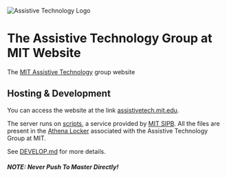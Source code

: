 ![Assistive Technology Logo](https://github.com/tareqdandachi/assistivetech.mit.edu/blob/master/resources/brand/LogoSmallColorAlt.svg  "MIT Assistive Tech")

# The Assistive Technology Group at MIT Website
The [MIT Assistive Technology](assistivetech.mit.edu) group website

## Hosting & Development

You can access the website at the link [assistivetech.mit.edu](assistivetech.mit.edu).

The server runs on [scripts](https://scripts.mit.edu/), a service provided by [MIT SIPB](https://sipb.mit.edu/). All the files are present in the [Athena Locker](https://ist.mit.edu/lockers) associated with the Assistive Technology Group at MIT.

See [DEVELOP.md](DEVELOP.md) for more details.

#### *NOTE: Never Push To Master Directly!*
